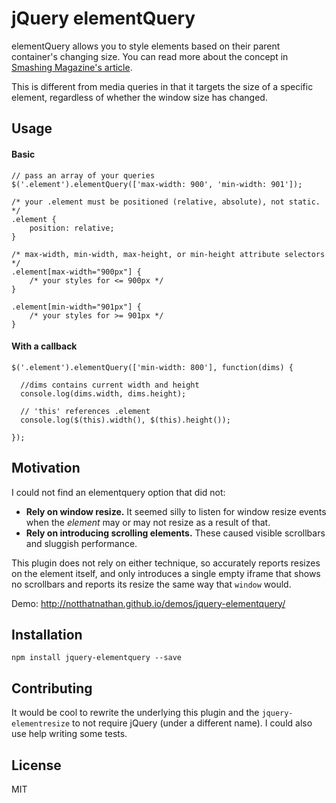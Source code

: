 # jQuery elementQuery
elementQuery allows you to style elements based on their parent container's changing size. You can read more about the concept in [Smashing Magazine's article](http://www.smashingmagazine.com/2013/06/media-queries-are-not-the-answer-element-query-polyfill/).

This is different from media queries in that it targets the size of a specific element, regardless of whether the window size has changed.

## Usage

#### Basic
```
// pass an array of your queries
$('.element').elementQuery(['max-width: 900', 'min-width: 901']);
```
```
/* your .element must be positioned (relative, absolute), not static. */
.element {
	position: relative;
}

/* max-width, min-width, max-height, or min-height attribute selectors */
.element[max-width="900px"] {
	/* your styles for <= 900px */
}

.element[min-width="901px"] {
	/* your styles for >= 901px */
}
```

#### With a callback
```
$('.element').elementQuery(['min-width: 800'], function(dims) {

  //dims contains current width and height
  console.log(dims.width, dims.height);

  // 'this' references .element
  console.log($(this).width(), $(this).height());

});
```

## Motivation

I could not find an elementquery option that did not:

- **Rely on window resize.** It seemed silly to listen for window resize events when the *element* may or may not resize as a result of that.
- **Rely on introducing scrolling elements.** These caused visible scrollbars and sluggish performance.

This plugin does not rely on either technique, so accurately reports resizes on the element itself, and only introduces a single empty iframe that shows no scrollbars and reports its resize the same way that `window` would.

Demo: http://notthatnathan.github.io/demos/jquery-elementquery/

## Installation

```
npm install jquery-elementquery --save
```

## Contributing

It would be cool to rewrite the underlying this plugin and the `jquery-elementresize` to not require jQuery (under a different name). I could also use help writing some tests.

## License

MIT
